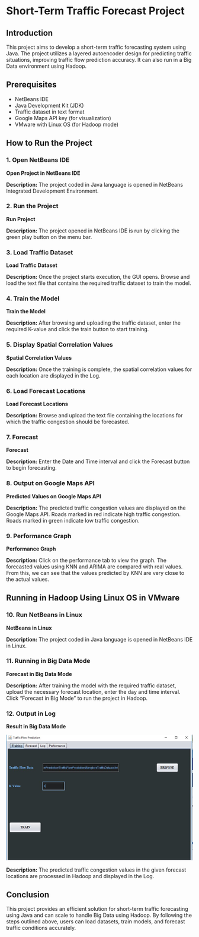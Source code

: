 # Short-Term Traffic Forecast Project

## Introduction
This project aims to develop a short-term traffic forecasting system using Java. The project utilizes a layered autoencoder design for predicting traffic situations, improving traffic flow prediction accuracy. It can also run in a Big Data environment using Hadoop.

## Prerequisites
- NetBeans IDE
- Java Development Kit (JDK)
- Traffic dataset in text format
- Google Maps API key (for visualization)
- VMware with Linux OS (for Hadoop mode)

## How to Run the Project

### 1. Open NetBeans IDE
**Open Project in NetBeans IDE**

**Description:**
The project coded in Java language is opened in NetBeans Integrated Development Environment.

### 2. Run the Project
**Run Project**

**Description:**
The project opened in NetBeans IDE is run by clicking the green play button on the menu bar.

### 3. Load Traffic Dataset
**Load Traffic Dataset**

**Description:**
Once the project starts execution, the GUI opens. Browse and load the text file that contains the required traffic dataset to train the model.

### 4. Train the Model
**Train the Model**

**Description:**
After browsing and uploading the traffic dataset, enter the required K-value and click the train button to start training.

### 5. Display Spatial Correlation Values
**Spatial Correlation Values**

**Description:**
Once the training is complete, the spatial correlation values for each location are displayed in the Log.

### 6. Load Forecast Locations
**Load Forecast Locations**

**Description:**
Browse and upload the text file containing the locations for which the traffic congestion should be forecasted.

### 7. Forecast
**Forecast**

**Description:**
Enter the Date and Time interval and click the Forecast button to begin forecasting.

### 8. Output on Google Maps API
**Predicted Values on Google Maps API**

**Description:**
The predicted traffic congestion values are displayed on the Google Maps API. Roads marked in red indicate high traffic congestion. Roads marked in green indicate low traffic congestion.

### 9. Performance Graph
**Performance Graph**

**Description:**
Click on the performance tab to view the graph. The forecasted values using KNN and ARIMA are compared with real values. From this, we can see that the values predicted by KNN are very close to the actual values.

## Running in Hadoop Using Linux OS in VMware

### 10. Run NetBeans in Linux
**NetBeans in Linux**

**Description:**
The project coded in Java language is opened in NetBeans IDE in Linux.

### 11. Running in Big Data Mode
**Forecast in Big Data Mode**

**Description:**
After training the model with the required traffic dataset, upload the necessary forecast location, enter the day and time interval. Click “Forecast in Big Mode” to run the project in Hadoop.

### 12. Output in Log
**Result in Big Data Mode**

![Result](https://github.com/srijaaaaa/Traffic-Forecasting-System/blob/main/Output/result.jpg)


**Description:**
The predicted traffic congestion values in the given forecast locations are processed in Hadoop and displayed in the Log.

## Conclusion
This project provides an efficient solution for short-term traffic forecasting using Java and can scale to handle Big Data using Hadoop. By following the steps outlined above, users can load datasets, train models, and forecast traffic conditions accurately.
